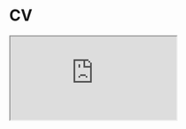 # CV

<iframe src="https://docs.google.com/document/d/e/2PACX-1vQgrbwXXUmcug-hVj2rOMd8DeZ04kzFQBQD2DP0mC3U13eDciRvI7OXgO3auUbLVHJEbRCyf51GG49V/pub?embedded=true"></iframe>
